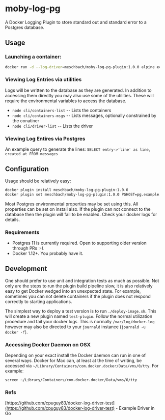 # moby-log-pg

A Docker Logging Plugin to store standard out and standard error to a Postgres database.

## Usage

### Launching a container:
```bash
docker run -d --log-driver=meschbach/moby-log-pg-plugin:1.0.0 alpine echo "Test" 
```

### Viewing Log Entries via utilities

Logs will be written to the database as they are generated.  In addition to accessing them directly you may also use
some of the utilities.  These will require the environmental variables to access the database.

* `node cli/containers-list` -- Lists the containers
* `node cli/containers-msgs` -- Lists messages, optionally constrained by the conatiner
* `node cli/driver-list` -- Lists the driver

### Viewing Log Entires via Postgres

An example query to generate the lines:
`SELECT entry->'line' as line, created_at FROM messages`

## Configuration

Usage should be relatively easy:
```bash
docker plugin install meschbach/moby-log-pg-plugin:1.0.0
docker plugin set meschbach/moby-log-pg-plugin:1.0.0 PGHOST=pg.example.com PGUSER=super-secret-user PGPASSWORD=super-secret-password
```

Most Postgres environmental properties may be set using this.  All properties can be set on install also.  If the plugin
can not connect to the database then the plugin will fail to be enabled.  Check your docker logs for details.

### Requirements
* Postgres 11 is currently required.  Open to supporting older version through PRs :-).
* Docker 1.12+.  You probably have it. 

## Development

One should prefer to use unit and integration tests as much as possible.  Not only are the steps to run the plugin build
pipeline slow, it is also relatively easy to get Docker wedged into an unexpected state.  For example, sometimes you can
not delete containers if the plugin does not respond correctly to starting applications.

The simplest way to deploy a test version is to run `./deploy-image.sh`.  This will create a new plugin named
`test-plugin`.  Follow the normal utilization procedure and tail your docker logs.  This is normally
`/var/log/docker.log` however may also be directed to your `journald` instance (`journald -u docker -f`).

### Accessing Docker Daemon on OSX

Depending on your exact install the Docker daemon can run in one of several ways.  Docker for Mac can, at least at the
time of writing, be accessed via `~/Library/Containers/com.docker.docker/Data/vms/0/tty`.  For example:

`screen ~/Library/Containers/com.docker.docker/Data/vms/0/tty`

### Refs
[https://github.com/cpuguy83/docker-log-driver-test](https://github.com/cpuguy83/docker-log-driver-test) - Example Driver in Go
